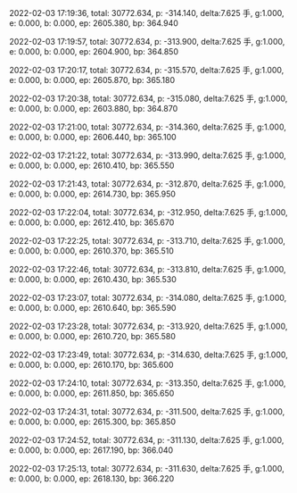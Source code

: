 2022-02-03 17:19:36, total: 30772.634, p: -314.140, delta:7.625 手, g:1.000, e: 0.000, b: 0.000, ep: 2605.380, bp: 364.940

2022-02-03 17:19:57, total: 30772.634, p: -313.900, delta:7.625 手, g:1.000, e: 0.000, b: 0.000, ep: 2604.900, bp: 364.850

2022-02-03 17:20:17, total: 30772.634, p: -315.570, delta:7.625 手, g:1.000, e: 0.000, b: 0.000, ep: 2605.870, bp: 365.180

2022-02-03 17:20:38, total: 30772.634, p: -315.080, delta:7.625 手, g:1.000, e: 0.000, b: 0.000, ep: 2603.880, bp: 364.870

2022-02-03 17:21:00, total: 30772.634, p: -314.360, delta:7.625 手, g:1.000, e: 0.000, b: 0.000, ep: 2606.440, bp: 365.100

2022-02-03 17:21:22, total: 30772.634, p: -313.990, delta:7.625 手, g:1.000, e: 0.000, b: 0.000, ep: 2610.410, bp: 365.550

2022-02-03 17:21:43, total: 30772.634, p: -312.870, delta:7.625 手, g:1.000, e: 0.000, b: 0.000, ep: 2614.730, bp: 365.950

2022-02-03 17:22:04, total: 30772.634, p: -312.950, delta:7.625 手, g:1.000, e: 0.000, b: 0.000, ep: 2612.410, bp: 365.670

2022-02-03 17:22:25, total: 30772.634, p: -313.710, delta:7.625 手, g:1.000, e: 0.000, b: 0.000, ep: 2610.370, bp: 365.510

2022-02-03 17:22:46, total: 30772.634, p: -313.810, delta:7.625 手, g:1.000, e: 0.000, b: 0.000, ep: 2610.430, bp: 365.530

2022-02-03 17:23:07, total: 30772.634, p: -314.080, delta:7.625 手, g:1.000, e: 0.000, b: 0.000, ep: 2610.640, bp: 365.590

2022-02-03 17:23:28, total: 30772.634, p: -313.920, delta:7.625 手, g:1.000, e: 0.000, b: 0.000, ep: 2610.720, bp: 365.580

2022-02-03 17:23:49, total: 30772.634, p: -314.630, delta:7.625 手, g:1.000, e: 0.000, b: 0.000, ep: 2610.170, bp: 365.600

2022-02-03 17:24:10, total: 30772.634, p: -313.350, delta:7.625 手, g:1.000, e: 0.000, b: 0.000, ep: 2611.850, bp: 365.650

2022-02-03 17:24:31, total: 30772.634, p: -311.500, delta:7.625 手, g:1.000, e: 0.000, b: 0.000, ep: 2615.300, bp: 365.850

2022-02-03 17:24:52, total: 30772.634, p: -311.130, delta:7.625 手, g:1.000, e: 0.000, b: 0.000, ep: 2617.190, bp: 366.040

2022-02-03 17:25:13, total: 30772.634, p: -311.630, delta:7.625 手, g:1.000, e: 0.000, b: 0.000, ep: 2618.130, bp: 366.220